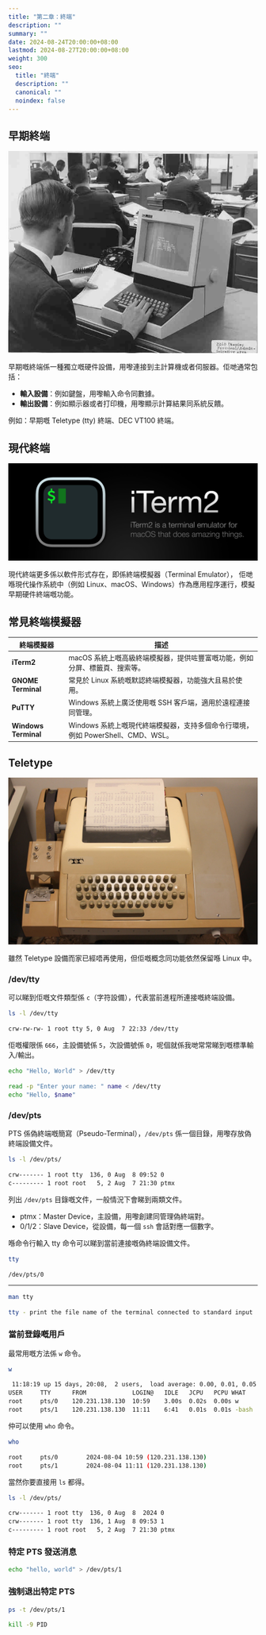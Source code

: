 ```yaml
---
title: "第二章：終端"
description: ""
summary: ""
date: 2024-08-24T20:00:00+08:00
lastmod: 2024-08-27T20:00:00+08:00
weight: 300
seo:
  title: "終端"
  description: ""
  canonical: ""
  noindex: false
---
```


## 早期終端

![ibm-2260](/images/misc/ibm-2260.png)

早期嘅終端係一種獨立嘅硬件設備，用嚟連接到主計算機或者伺服器。佢哋通常包括：

* **輸入設備**：例如鍵盤，用嚟輸入命令同數據。
* **輸出設備**：例如顯示器或者打印機，用嚟顯示計算結果同系統反饋。

例如：早期嘅 Teletype (tty) 終端、DEC VT100 終端。

## 現代終端

![iterm2](/images/misc/iterm2-cover.png)

現代終端更多係以軟件形式存在，即係終端模擬器（Terminal Emulator），
佢哋喺現代操作系統中（例如 Linux、macOS、Windows）作為應用程序運行，模擬早期硬件終端嘅功能。

## 常見終端模擬器

| 終端模擬器 | 描述 |
| --- | --- |
| **iTerm2** | macOS 系統上嘅高級終端模擬器，提供咗豐富嘅功能，例如分屏、標籤頁、搜索等。 |
| **GNOME Terminal** | 常見於 Linux 系統嘅默認終端模擬器，功能強大且易於使用。 |
| **PuTTY** | Windows 系統上廣泛使用嘅 SSH 客戶端，適用於遠程連接同管理。 |
| **Windows Terminal** | Windows 系統上嘅現代終端模擬器，支持多個命令行環境，例如 PowerShell、CMD、WSL。 |

## Teletype

![teletype-model-33](/images/misc/teletype-model-33.png)

雖然 Teletype 設備而家已經唔再使用，但佢嘅概念同功能依然保留喺 Linux 中。

### /dev/tty

可以睇到佢嘅文件類型係 `c`（字符設備），代表當前進程所連接嘅終端設備。

```bash {frame="none"}
ls -l /dev/tty
```

```bash {frame="none"}
crw-rw-rw- 1 root tty 5, 0 Aug  7 22:33 /dev/tty
```

佢嘅權限係 `666`，主設備號係 `5`，次設備號係 `0`，呢個就係我哋常常睇到嘅標準輸入/輸出。

```bash {frame="none"}
echo "Hello, World" > /dev/tty
```

```bash {frame="none"}
read -p "Enter your name: " name < /dev/tty
echo "Hello, $name"
```

### /dev/pts

PTS 係偽終端嘅簡寫（Pseudo-Terminal），`/dev/pts` 係一個目錄，用嚟存放偽終端設備文件。

```bash {frame="none"}
ls -l /dev/pts/
```

```bash {frame="none"}
crw------- 1 root tty  136, 0 Aug  8 09:52 0
c--------- 1 root root   5, 2 Aug  7 21:30 ptmx
```

列出 `/dev/pts` 目錄嘅文件，一般情況下會睇到兩類文件。

* ptmx：Master Device，主設備，用嚟創建同管理偽終端對。
* 0/1/2：Slave Device，從設備，每一個 `ssh` 會話對應一個數字。

喺命令行輸入 tty 命令可以睇到當前連接嘅偽終端設備文件。

```bash {frame="none"}
tty
```

```bash {frame="none"}
/dev/pts/0
```

***

```bash {frame="none"}
man tty
```

```bash {frame="none"}
tty - print the file name of the terminal connected to standard input
```

### 當前登錄嘅用戶

最常用嘅方法係 `w` 命令。

```bash {frame="none"}
w
```

```bash {frame="none"}
 11:18:19 up 15 days, 20:08,  2 users,  load average: 0.00, 0.01, 0.05
USER     TTY      FROM             LOGIN@   IDLE   JCPU   PCPU WHAT
root     pts/0    120.231.138.130  10:59    3.00s  0.02s  0.00s w
root     pts/1    120.231.138.130  11:11    6:41   0.01s  0.01s -bash
```

仲可以使用 `who` 命令。

```bash {frame="none"}
who
```

```bash {frame="none"}
root     pts/0        2024-08-04 10:59 (120.231.138.130)
root     pts/1        2024-08-04 11:11 (120.231.138.130)
```

當然你要直接用 `ls` 都得。

```bash {frame="none"}
ls -l /dev/pts/
```

```bash {frame="none"}
crw------- 1 root tty  136, 0 Aug  8  2024 0
crw------- 1 root tty  136, 1 Aug  8 09:53 1
c--------- 1 root root   5, 2 Aug  7 21:30 ptmx
```

### 特定 PTS 發送消息

```bash {frame="none"}
echo "hello, world" > /dev/pts/1
```

### 強制退出特定 PTS

```bash {frame="none"}
ps -t /dev/pts/1
```

```bash {frame="none"}
kill -9 PID
```
